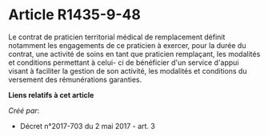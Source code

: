 # Article R1435-9-48

Le contrat de praticien territorial médical de remplacement définit notamment les engagements de ce praticien à exercer, pour
la durée du contrat, une activité de soins en tant que praticien remplaçant, les modalités et conditions permettant à celui-
ci de bénéficier d'un service d'appui visant à faciliter la gestion de son activité, les modalités et conditions du versement
des rémunérations garanties.

**Liens relatifs à cet article**

_Créé par_:

  - Décret n°2017-703 du 2 mai 2017 - art. 3
